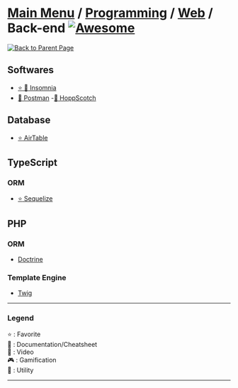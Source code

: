 # [Main Menu](../../../README.md) / [Programming](../../README.md) / [Web](../README.md) / Back-end [![Awesome](https://awesome.re/badge-flat.svg)](https://awesome.re)

[![Back to Parent Page](https://img.shields.io/badge/-Back_to_Parent_Page-blue?style=for-the-badge)](../README.md)

## Softwares
- [:star: :wrench: Insomnia](https://insomnia.rest/)
- [:wrench: Postman](https://www.postman.com)
-[:wrench: HoppScotch](https://hoppscotch.io)

## Database
- [:star: AirTable](https://airtable.com/)

## TypeScript

### ORM
- [:star: Sequelize](https://sequelize.org)

## PHP

### ORM
- [Doctrine](https://www.doctrine-project.org)

### Template Engine
- [Twig](https://twig.symfony.com)

---

### Legend
:star: : Favorite\
:book: : Documentation/Cheatsheet\
:movie_camera: : Video\
:video_game: : Gamification\
:wrench: : Utility

---
